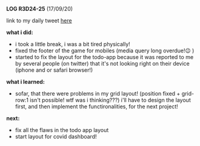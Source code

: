 **LOG R3D24-25** (17/09/20)

link to my daily tweet [here](https://twitter.com/Nightcoder2/status/1306493413097975808)


**what i did:**

- i took a little break, i was a bit tired physically!
- fixed the footer of the game for mobiles (media query long overdue!😉 )
- started to fix the layout for the todo-app because it was reported to me by several people (on twitter) that it's not looking right on their device (iphone and or safari browser!)

**what i learned:**

- sofar, that there were problems in my grid layout! (position fixed + grid-row:1 isn't possible! wtf was i thinking???)
i'll have to design the layout first, and then implement the functironalities, for the next project!

**next:**
  
- fix all the flaws in the todo app layout
- start layout for covid dashboard!




 
